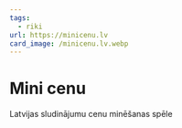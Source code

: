 ```yaml
---
tags:
  - riki
url: https://minicenu.lv
card_image: /minicenu.lv.webp
---
```


# Mini cenu

Latvijas sludinājumu cenu minēšanas spēle
